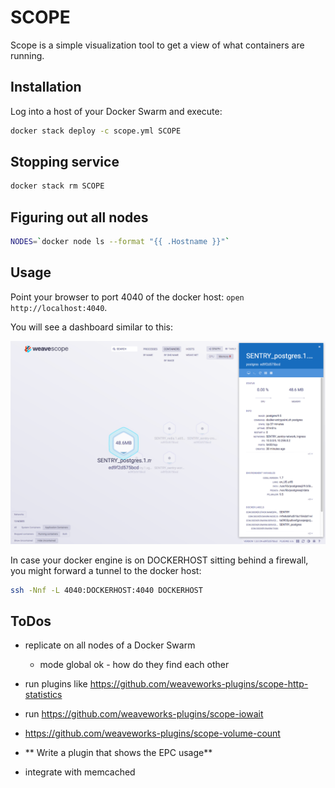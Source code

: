 # SCOPE

Scope is a simple visualization tool to get a view of what containers are running.


## Installation

Log into a host of your Docker Swarm and execute:

```bash
docker stack deploy -c scope.yml SCOPE
```

## Stopping service

```bash
docker stack rm SCOPE
```

## Figuring out all nodes

```bash
NODES=`docker node ls --format "{{ .Hostname }}"`
```

## Usage

Point your browser to port 4040 of the docker host: `open http://localhost:4040`. 

You will see a dashboard similar to this:

![SCOPE Dashboard](scope.tiff)

In case your docker engine is on DOCKERHOST sitting behind a firewall, you might forward a tunnel to the docker host:

```bash
ssh -Nnf -L 4040:DOCKERHOST:4040 DOCKERHOST
```

## ToDos

- replicate on all nodes of a Docker Swarm 
    - mode global ok - how do they find each other

- run plugins like https://github.com/weaveworks-plugins/scope-http-statistics

- run https://github.com/weaveworks-plugins/scope-iowait

- https://github.com/weaveworks-plugins/scope-volume-count

- ** Write a plugin that shows the EPC usage**

- integrate with memcached